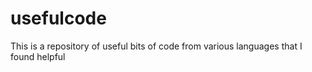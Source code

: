 # usefulcode
This is a repository of useful bits of code from various languages that I found helpful
